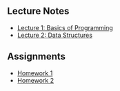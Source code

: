 ## Lecture Notes
- [Lecture 1: Basics of Programming](/notes/lecture1.md)
- [Lecture 2: Data Structures](/notes/lecture2.md)

## Assignments
- [Homework 1](/assignments/hw1.md)
- [Homework 2](/assignments/hw2.md)
